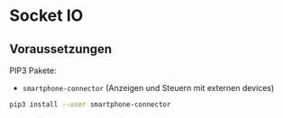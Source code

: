 # Socket IO

## Voraussetzungen

PIP3 Pakete:
- `smartphone-connector` (Anzeigen und Steuern mit externen devices)


```sh
pip3 install --user smartphone-connector
```